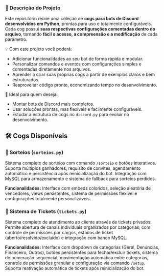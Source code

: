 ### 📖 Descrição do Projeto

Este repositório reúne uma coleção de **cogs para bots de Discord desenvolvidos em Python**, prontas para uso e totalmente configuráveis. Cada cog possui **suas respectivas configurações comentadas dentro do arquivo**, tornando **fácil o acesso, a compreensão e a modificação** de cada parâmetro.

💡 Com este projeto você poderá:

* Adicionar funcionalidades ao seu bot de forma rápida e modular.  
* Personalizar comandos e eventos com configurações simples e comentadas diretamente nos arquivos.  
* Aprender a criar suas próprias cogs a partir de exemplos claros e bem estruturados.  
* Reaproveitar código pronto, economizando tempo no desenvolvimento.  

🚀 Ideal para quem deseja:

* Montar bots de Discord mais completos.  
* Usar soluções prontas, mas flexíveis e facilmente configuráveis.  
* Estudar a estrutura de cogs no `discord.py` para evoluir no desenvolvimento.

## 🛠️ Cogs Disponíveis

### 🎁 **Sorteios** (`sorteios.py`)
Sistema completo de sorteios com comando `/sorteio` e botões interativos. Suporta múltiplos ganhadores, requisito de convites, agendamento automático e persistência após reinicialização do bot. Integração com MySQL para armazenamento e sistema de fallback para sorteios perdidos.

**Funcionalidades:** Interface com embeds coloridos, seleção aleatória de vencedores, views persistentes, sistema de permissões flexível e configurações totalmente personalizáveis.

### 🎫 **Sistema de Tickets** (`tickets.py`)
Sistema completo de atendimento ao cliente através de tickets privados. Permite abertura de canais individuais organizados por categorias, com controle de permissões por cargos, estados de ticket (aberto/resolvido/excluído) e integração com banco MySQL.

**Funcionalidades:** Interface com dropdown de categorias (Geral, Denúncias, Financeiro, Outros), botões persistentes para fechar/excluir tickets, sistema de numeração sequencial, movimentação automática entre categorias, controle de permissões granular e configuração via comando `/setup`. Suporta reativação automática de tickets após reinicialização do bot.
